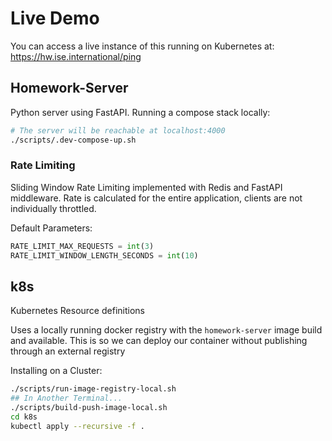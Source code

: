 # Live Demo
You can access a live instance of this running on Kubernetes at:
https://hw.ise.international/ping

## Homework-Server
Python server using FastAPI.
Running a compose stack locally:
```bash
# The server will be reachable at localhost:4000
./scripts/.dev-compose-up.sh

```
### Rate Limiting
Sliding Window Rate Limiting implemented with Redis and FastAPI middleware.
Rate is calculated for the entire application, clients are not individually throttled. 

Default Parameters: 
```python
RATE_LIMIT_MAX_REQUESTS = int(3)
RATE_LIMIT_WINDOW_LENGTH_SECONDS = int(10)
```

## k8s
Kubernetes Resource definitions

Uses a locally running docker registry with the `homework-server` image build and available.
This is so we can deploy our container without publishing through an external registry

Installing on a Cluster:
```bash
./scripts/run-image-registry-local.sh
## In Another Terminal...
./scripts/build-push-image-local.sh
cd k8s
kubectl apply --recursive -f .

```
